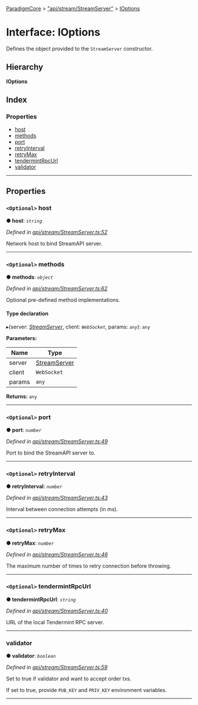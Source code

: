 [ParadigmCore](../README.md) > ["api/stream/StreamServer"](../modules/_api_stream_streamserver_.md) > [IOptions](../interfaces/_api_stream_streamserver_.ioptions.md)

# Interface: IOptions

Defines the object provided to the `StreamServer` constructor.

## Hierarchy

**IOptions**

## Index

### Properties

* [host](_api_stream_streamserver_.ioptions.md#host)
* [methods](_api_stream_streamserver_.ioptions.md#methods)
* [port](_api_stream_streamserver_.ioptions.md#port)
* [retryInterval](_api_stream_streamserver_.ioptions.md#retryinterval)
* [retryMax](_api_stream_streamserver_.ioptions.md#retrymax)
* [tendermintRpcUrl](_api_stream_streamserver_.ioptions.md#tendermintrpcurl)
* [validator](_api_stream_streamserver_.ioptions.md#validator)

---

## Properties

<a id="host"></a>

### `<Optional>` host

**● host**: *`string`*

*Defined in [api/stream/StreamServer.ts:52](https://github.com/paradigmfoundation/paradigmcore/blob/96d110b/src/api/stream/StreamServer.ts#L52)*

Network host to bind StreamAPI server.

___
<a id="methods"></a>

### `<Optional>` methods

**● methods**: *`object`*

*Defined in [api/stream/StreamServer.ts:62](https://github.com/paradigmfoundation/paradigmcore/blob/96d110b/src/api/stream/StreamServer.ts#L62)*

Optional pre-defined method implementations.

#### Type declaration

[name: `string`]: `function`

▸(server: *[StreamServer](../classes/_api_stream_streamserver_.streamserver.md)*, client: *`WebSocket`*, params: *`any`*): `any`

**Parameters:**

| Name | Type |
| ------ | ------ |
| server | [StreamServer](../classes/_api_stream_streamserver_.streamserver.md) |
| client | `WebSocket` |
| params | `any` |

**Returns:** `any`

___
<a id="port"></a>

### `<Optional>` port

**● port**: *`number`*

*Defined in [api/stream/StreamServer.ts:49](https://github.com/paradigmfoundation/paradigmcore/blob/96d110b/src/api/stream/StreamServer.ts#L49)*

Port to bind the StreamAPI server to.

___
<a id="retryinterval"></a>

### `<Optional>` retryInterval

**● retryInterval**: *`number`*

*Defined in [api/stream/StreamServer.ts:43](https://github.com/paradigmfoundation/paradigmcore/blob/96d110b/src/api/stream/StreamServer.ts#L43)*

Interval between connection attempts (in ms).

___
<a id="retrymax"></a>

### `<Optional>` retryMax

**● retryMax**: *`number`*

*Defined in [api/stream/StreamServer.ts:46](https://github.com/paradigmfoundation/paradigmcore/blob/96d110b/src/api/stream/StreamServer.ts#L46)*

The maximum number of times to retry connection before throwing.

___
<a id="tendermintrpcurl"></a>

### `<Optional>` tendermintRpcUrl

**● tendermintRpcUrl**: *`string`*

*Defined in [api/stream/StreamServer.ts:40](https://github.com/paradigmfoundation/paradigmcore/blob/96d110b/src/api/stream/StreamServer.ts#L40)*

URL of the local Tendermint RPC server.

___
<a id="validator"></a>

###  validator

**● validator**: *`boolean`*

*Defined in [api/stream/StreamServer.ts:59](https://github.com/paradigmfoundation/paradigmcore/blob/96d110b/src/api/stream/StreamServer.ts#L59)*

Set to true if validator and want to accept order txs.

If set to true, provide `PUB_KEY` and `PRIV_KEY` environment variables.

___

